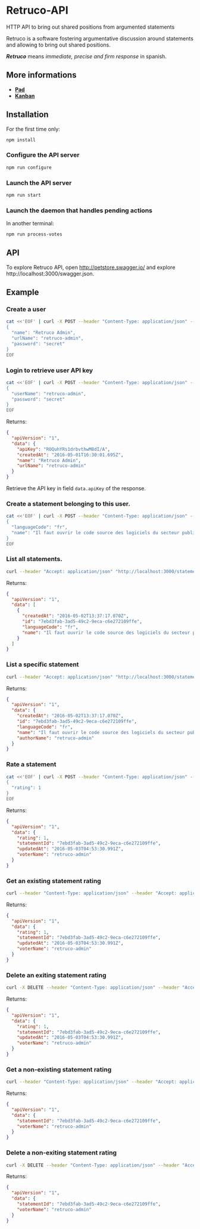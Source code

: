 # Retruco-API

HTTP API to bring out shared positions from argumented statements

Retruco is a software fostering argumentative discussion around statements and allowing to bring out shared positions.

**_Retruco_** means _immediate, precise and firm response_ in spanish.

## More informations

* [**Pad**](https://annuel.framapad.org/p/retruco)
* [**Kanban**](https://tableau.nuitdebout.fr/b/vLX2cHoDcXpf5AYze/retruco)

## Installation

For the first time only:

```bash
npm install
```

### Configure the API server

```bash
npm run configure
```

### Launch the API server

```bash
npm run start
```

### Launch the daemon that handles pending actions

In another terminal:

```bash
npm run process-votes
```

## API

To explore Retruco API, open http://petstore.swagger.io/ and explore http://localhost:3000/swagger.json.

## Example

### Create a user

```bash
cat <<'EOF' | curl -X POST --header "Content-Type: application/json" --header "Accept: application/json" --data-binary @- "http://localhost:3000/users"
{
  "name": "Retruco Admin",
  "urlName": "retruco-admin",
  "password": "secret"
}
EOF
```

### Login to retrieve user API key

```bash
cat <<'EOF' | curl -X POST --header "Content-Type: application/json" --header "Accept: application/json" --data-binary @- "http://localhost:3000/login"
{
  "userName": "retruco-admin",
  "password": "secret"
}
EOF
```

Returns:
```json
{
  "apiVersion": "1",
  "data": {
    "apiKey": "ROQuhYRs1drbvthwM8dI/A",
    "createdAt": "2016-05-01T16:30:01.695Z",
    "name": "Retruco Admin",
    "urlName": "retruco-admin"
  }
}
```

Retrieve the API key in field `data.apiKey` of the response.

### Create a statement belonging to this user.

```bash
cat <<'EOF' | curl -X POST --header "Content-Type: application/json" --header "Accept: application/json" --header "Retruco-API-Key: ROQuhYRs1drbvthwM8dI/A" --data-binary @- "http://localhost:3000/statements"
{
  "languageCode": "fr",
  "name": "Il faut ouvrir le code source des logiciels du secteur public."
}
EOF
```

### List all statements.

```bash
curl --header "Accept: application/json" "http://localhost:3000/statements"
```

Returns:
```json
{
  "apiVersion": "1",
  "data": [
    {
      "createdAt": "2016-05-02T13:37:17.070Z",
      "id": "7ebd3fab-3ad5-49c2-9eca-c6e272109ffe",
      "languageCode": "fr",
      "name": "Il faut ouvrir le code source des logiciels du secteur public."
    }
  ]
}
```

### List a specific statement

```bash
curl --header "Accept: application/json" "http://localhost:3000/statements/7ebd3fab-3ad5-49c2-9eca-c6e272109ffe"
```

Returns:
```json
{
  "apiVersion": "1",
  "data": {
    "createdAt": "2016-05-02T13:37:17.070Z",
    "id": "7ebd3fab-3ad5-49c2-9eca-c6e272109ffe",
    "languageCode": "fr",
    "name": "Il faut ouvrir le code source des logiciels du secteur public.",
    "authorName": "retruco-admin"
  }
}
```

### Rate a statement

```bash
cat <<'EOF' | curl -X POST --header "Content-Type: application/json" --header "Accept: application/json" --header "Retruco-API-Key: ROQuhYRs1drbvthwM8dI/A" --data-binary @- "http://localhost:3000/statements/7ebd3fab-3ad5-49c2-9eca-c6e272109ffe/rating"
{
  "rating": 1
}
EOF
```

Returns:
```json
{
  "apiVersion": "1",
  "data": {
    "rating": 1,
    "statementId": "7ebd3fab-3ad5-49c2-9eca-c6e272109ffe",
    "updatedAt": "2016-05-03T04:53:30.991Z",
    "voterName": "retruco-admin"
  }
}
```

### Get an existing statement rating

```bash
curl --header "Content-Type: application/json" --header "Accept: application/json" --header "Retruco-API-Key: ROQuhYRs1drbvthwM8dI/A" "http://localhost:3000/statements/7ebd3fab-3ad5-49c2-9eca-c6e272109ffe/rating"
```

Returns:
```json
{
  "apiVersion": "1",
  "data": {
    "rating": 1,
    "statementId": "7ebd3fab-3ad5-49c2-9eca-c6e272109ffe",
    "updatedAt": "2016-05-03T04:53:30.991Z",
    "voterName": "retruco-admin"
  }
}
```

### Delete an exiting statement rating

```bash
curl -X DELETE --header "Content-Type: application/json" --header "Accept: application/json" --header "Retruco-API-Key: ROQuhYRs1drbvthwM8dI/A" "http://localhost:3000/statements/7ebd3fab-3ad5-49c2-9eca-c6e272109ffe/rating"
```

Returns:
```json
{
  "apiVersion": "1",
  "data": {
    "rating": 1,
    "statementId": "7ebd3fab-3ad5-49c2-9eca-c6e272109ffe",
    "updatedAt": "2016-05-03T04:53:30.991Z",
    "voterName": "retruco-admin"
  }
}
```

### Get a non-existing statement rating

```bash
curl --header "Content-Type: application/json" --header "Accept: application/json" --header "Retruco-API-Key: ROQuhYRs1drbvthwM8dI/A" "http://localhost:3000/statements/7ebd3fab-3ad5-49c2-9eca-c6e272109ffe/rating"
```

Returns:
```json
{
  "apiVersion": "1",
  "data": {
    "statementId": "7ebd3fab-3ad5-49c2-9eca-c6e272109ffe",
    "voterName": "retruco-admin"
  }
}
```

### Delete a non-exiting statement rating

```bash
curl -X DELETE --header "Content-Type: application/json" --header "Accept: application/json" --header "Retruco-API-Key: ROQuhYRs1drbvthwM8dI/A" "http://localhost:3000/statements/7ebd3fab-3ad5-49c2-9eca-c6e272109ffe/rating"
```

Returns:
```json
{
  "apiVersion": "1",
  "data": {
    "statementId": "7ebd3fab-3ad5-49c2-9eca-c6e272109ffe",
    "voterName": "retruco-admin"
  }
}
```
